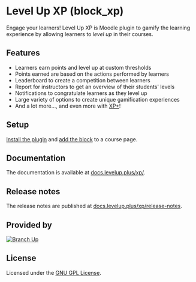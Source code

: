# Level Up XP (block_xp)

Engage your learners! Level Up XP is Moodle plugin to gamify the learning experience by allowing learners to _level up_ in their courses.

## Features

- Learners earn points and level up at custom thresholds
- Points earned are based on the actions performed by learners
- Leaderboard to create a competition between learners
- Report for instructors to get an overview of their students' levels
- Notifications to congratulate learners as they level up
- Large variety of options to create unique gamification experiences
- And a lot more…, and even more with [XP+](https://www.levelup.plus/xp/?ref=readme)!

## Setup

[Install the plugin](https://docs.levelup.plus/xp/docs/install?ref=readme) and [add the block](https://docs.levelup.plus/xp/docs/getting-started/installation/adding-the-block) to a course page.

## Documentation

The documentation is available at [docs.levelup.plus/xp/](https://docs.levelup.plus/xp/).

## Release notes

The release notes are published at [docs.levelup.plus/xp/release-notes](https://docs.levelup.plus/xp/release-notes).

## Provided by

[![Branch Up](https://branchup.tech/branch-up-logo-x30.svg)](https://branchup.tech?ref=levelup_readme)

## License

Licensed under the [GNU GPL License](http://www.gnu.org/copyleft/gpl.html).
